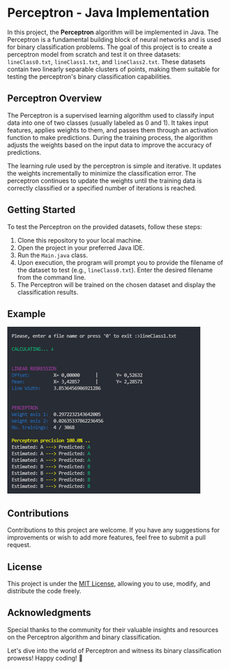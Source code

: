 # Perceptron - Java Implementation

In this project, the **Perceptron** algorithm will be implemented in Java. The Perceptron is a fundamental building block of neural networks and is used for binary classification problems. The goal of this project is to create a perceptron model from scratch and test it on three datasets: `lineClass0.txt`, `lineClass1.txt`, and `lineClass2.txt`. These datasets contain two linearly separable clusters of points, making them suitable for testing the perceptron's binary classification capabilities.

## Perceptron Overview

The Perceptron is a supervised learning algorithm used to classify input data into one of two classes (usually labeled as 0 and 1). It takes input features, applies weights to them, and passes them through an activation function to make predictions. During the training process, the algorithm adjusts the weights based on the input data to improve the accuracy of predictions.

The learning rule used by the perceptron is simple and iterative. It updates the weights incrementally to minimize the classification error. The perceptron continues to update the weights until the training data is correctly classified or a specified number of iterations is reached.

## Getting Started

To test the Perceptron on the provided datasets, follow these steps:

1. Clone this repository to your local machine.
2. Open the project in your preferred Java IDE.
3. Run the `Main.java` class.
4. Upon execution, the program will prompt you to provide the filename of the dataset to test (e.g., `lineClass0.txt`). Enter the desired filename from the command line.
5. The Perceptron will be trained on the chosen dataset and display the classification results.

## Example

![alt text](Report/Perceptron.png "Main page")

## Contributions

Contributions to this project are welcome. If you have any suggestions for improvements or wish to add more features, feel free to submit a pull request.

## License

This project is under the [MIT License](https://en.wikipedia.org/wiki/MIT_License), allowing you to use, modify, and distribute the code freely.

## Acknowledgments

Special thanks to the community for their valuable insights and resources on the Perceptron algorithm and binary classification.

Let's dive into the world of Perceptron and witness its binary classification prowess! Happy coding! 🧠
